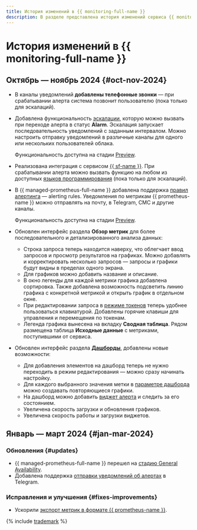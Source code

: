 ```yaml
---
title: История изменений в {{ monitoring-full-name }}
description: В разделе представлена история изменений сервиса {{ monitoring-name }}.
---
```


# История изменений в {{ monitoring-full-name }}


## Октябрь — ноябрь 2024 {#oct-nov-2024}

* В каналы уведомлений **добавлены телефонные звонки** — при срабатывании алерта система позвонит пользователю (пока только для эскалаций).

* Добавлена функциональность [эскалации](concepts/alerting/escalations.md), которую можно вызвать при переходе алерта в статус **Alarm**. Эскалация запускает последовательность уведомлений с заданным интервалом. Можно настроить отправку уведомлений в различные каналы для одного или нескольких пользователей облака.

  Функциональность доступна на стадии [Preview](../overview/concepts/launch-stages.md).

* Реализована интеграция с сервисом [{{ sf-name }}](../functions/index.yaml). При срабатывании алерта можно вызвать функцию на любом из доступных [языков программирования](../functions/concepts/) (пока только для эскалаций).

* В {{ managed-prometheus-full-name }} добавлена поддержка [правил алертинга](operations/prometheus/alerting-rules.md) — alerting rules. Уведомления по метрикам {{ prometheus-name }} можно отправлять на почту, в Telegram, СМС и другие каналы.
  
  Функциональность доступна на стадии [Preview](../overview/concepts/launch-stages.md).

* Обновлен интерфейс раздела **Обзор метрик** для более последовательного и детализированного анализа данных:

  * Строка запроса теперь находится наверху, что облегчает ввод запросов и просмотр результатов на графиках. Можно добавлять и корректировать несколько запросов — запросы и графики будут видны в пределах одного экрана.
  * Для графиков можно добавить название и описание.
  * В окно легенды для каждой метрики графика добавлена сортировка. Также добавлена возможность подсветить линию графика с конкретной метрикой и открыть график в отдельном окне.
  * При редактировании запроса в [режиме токенов](concepts/visualization/query-string.md) теперь удобнее пользоваться клавиатурой. Добавлены горячие клавиши для управления и перемещения по токенам.
  * Легенда графика вынесена на вкладку **Сводная таблица**. Рядом размещена таблица **Исходные данные** с метриками, поступившими от сервиса.
  
* Обновлен интерфейс раздела [**Дашборды**](concepts/visualization/dashboard.md), добавлены новые возможности:
  * Для добавления элементов на дашборд теперь не нужно переходить в режим редактирования — можно сразу начинать настройку.
  * Для каждого выбранного значения метки в [параметре дашборда](concepts/visualization/dashboard.md#parameterization) можно создавать повторяющиеся графики.
  * На дашборд можно добавить [виджет алерта](operations/dashboard/add-widget.md#alert) и следить за его состоянием.
  * Увеличена скорость загрузки и обновления графиков.
  * Увеличена скорость работы и загрузки виджетов.
  

## Январь — март 2024 {#jan-mar-2024}

### Обновления {#updates}

* {{ managed-prometheus-full-name }} перешел на [стадию General Availability](../overview/concepts/launch-stages.md).
* Добавлена поддержка [отправки уведомлений об алертах](concepts/alerting/notification-channel.md) в Telegram.

### Исправления и улучшения {#fixes-improvements}

* Ускорили [экспорт метрик в формате {{ prometheus-name }}](operations/metric/prometheusExport.md).

{% include [trademark](../_includes/monitoring/trademark.md) %}
